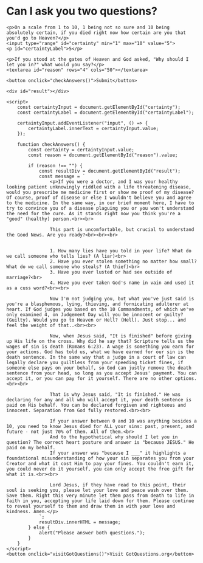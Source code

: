 <html lang="en">
<head>
    <meta charset="UTF-8">
    <meta http-equiv="X-UA-Compatible" content="IE=edge">
    <meta name="viewport" content="width=device-width, initial-scale=1.0">
    
</head>
<body>
    <h1>Can I ask you two questions?</h1>
    
    <p>On a scale from 1 to 10, 1 being not so sure and 10 being absolutely certain, if you died right now how certain are you that you'd go to Heaven?</p>
    <input type="range" id="certainty" min="1" max="10" value="5">
    <p id="certaintyLabel">5</p>
    
    <p>If you stood at the gates of Heaven and God asked, "Why should I let you in?" what would you say?</p>
    <textarea id="reason" rows="4" cols="50"></textarea>
    
    <button onclick="checkAnswers()">Submit</button>

    <div id="result"></div>

    <script>
        const certaintyInput = document.getElementById("certainty");
        const certaintyLabel = document.getElementById("certaintyLabel");

        certaintyInput.addEventListener("input", () => {
            certaintyLabel.innerText = certaintyInput.value;
        });

        function checkAnswers() {
            const certainty = certaintyInput.value;
            const reason = document.getElementById("reason").value;

            if (reason !== "") {
                const resultDiv = document.getElementById("result");
                const message = `
                    <p>If you were a doctor, and I was your healthy looking patient unknowingly riddled with a life threatening disease, would you prescribe me medicine first or show me proof of my disease? Of course, proof of disease or else I wouldn't believe you and agree to the medicine. In the same way, in our brief moment here, I have to try to convince you of a disease plaguing you or you won't understand the need for the cure. As it stands right now you think you're a "good" (healthy) person.<br><br>

                    This part is uncomfortable, but crucial to understand the Good News. Are you ready?<br><br><br>


                    1. How many lies have you told in your life? What do we call someone who tells lies? (A liar)<br>
                    2. Have you ever stolen something no matter how small? What do we call someone who steals? (A thief)<br>
                    3. Have you ever lusted or had sex outside of marriage?<br>
                    4. Have you ever taken God's name in vain and used it as a cuss word?<br><br>

                    Now I'm not judging you, but what you've just said is you're a blasphemous, lying, thieving, and fornicating adulterer at heart. If God judges you based on the 10 Commandments, of which we've only examined 4, on Judgement Day will you be innocent or guilty? (Guilty). Would you go to Heaven or Hell? (Hell). Just stop... and feel the weight of that..<br><br>

                    Now, when Jesus said, "It is finished" before giving up His life on the cross. Why did he say that? Scripture tells us the wages of sin is death (Romans 6:23). A wage is something you earn for your actions. God has told us, what we have earned for our sin is the death sentence. In the same way that a judge in a court of law can legally declare you guiltless from your speeding ticket fines, if someone else pays on your behalf, so God can justly remove the death sentence from your head, so long as you accept Jesus' payment. You can accept it, or you can pay for it yourself. There are no other options.<br><br>

                    That is why Jesus said, "It is finished." He was declaring for any and all who will accept it, your death sentence is paid on His behalf. You can be declared forgiven and righteous and innocent. Separation from God fully restored.<br><br>

                    If your answer between 0 and 10 was anything besides a 10, you need to know Jesus died for ALL your sins: past, present, and future - not just 70% of them. All of them.<br>
                    And to the hypothetical why should I let you in question? The correct heart posture and answer is "because JESUS." He paid on my behalf. 
                    If your answer was "because I ___" it highlights a foundational misunderstanding of how your sin separates you from your Creator and what it cost Him to pay your fines. You couldn't earn it, you could never do it yourself, you can only accept the free gift for what it is.<br><br>
                    
                    Lord Jesus, if they have read to this point, their soul is seeking you, please let your love and peace wash over them. Save them. Right this very minute let them pass from death to life in faith in you, accepting your life laid down for them. Please continue to reveal yourself to them and draw them in with your love and kindness. Amen.</p>
                `;
                resultDiv.innerHTML = message;
            } else {
                alert("Please answer both questions.");
            }
        }
    </script>
    <button onclick="visitGotQuestions()">Visit GotQuestions.org</button>

<script>
    function visitGotQuestions() {
        window.location.href = "https://www.gotquestions.org/";
    }
</script>

</body>
</html>
